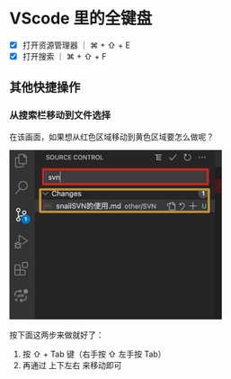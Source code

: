 # VScode 里的全键盘

- [x] 打开资源管理器 ｜  ⌘ +  ⇧ + E
- [x] 打开搜索 ｜ ⌘ + ⇧ + F 

## 其他快捷操作

### 从搜索栏移动到文件选择

在该画面，如果想从红色区域移动到黄色区域要怎么做呢？

![](assets/vscode_从搜索栏移动到文件选择.jpg)

按下面这两步来做就好了：

1. 按 ⇧ + Tab 键（右手按 ⇧ 左手按 Tab）
2. 再通过 上下左右 来移动即可